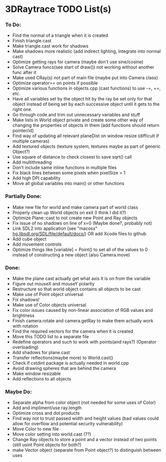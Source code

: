 # 3DRaytrace TODO List(s)

### To Do:

<!-- - classes.cpp line 182: add position to ball shadow casting(??) -->
- Find the normal of a triangle when it is created
- Finish triangle.cast
- Make triangle.cast work for shadows
- Make shadows more realistic (add indirect lighting, integrate into normal cast)
- Optimize getting rays for camera (maybe don't use sine/cosine)
- Solve Camera funcs(see start of draw()) not working without another func after it
- Make used CRay(s) not part of main file (maybe put into Camera class)
- Optimize operator== on points if possible
- Optimize various functions in objects.cpp (cast functions) to use -=, +=, etc.
- Have all variables set by the object hit by the ray be set only for that object instead of being set by each successive object until it gets to the right one.
- Go through code and trim out unnecessary variables and stuff
- Make lists in World object private and create some other way of changing the properties of objects in them (add functions should return pointer/id)
- Find way of updating all relevant planeDist on window resize (difficult if multiple cameras)
- Add textured objects (texture system, textures maybe as part of generic Object?)
- Use square of distance to check closest to save sqrt() call
- Add multithreading
- Don't include same inline functions in multiple files
- Fix black lines between some pixels when pixelSize > 1
- Add high DPI capability
- Move all global variables into main() or other functions

### Partially Done:

- Make new file for world and make camera part of world class
- Properly clean up World objects on exit (I think I did it?)
- Optimize Plane::cast to not create new Point and Ray objects
- Fix issue of no shadows on line of x=0 (Maybe done?, probably not)
- Link SDL2 into application (see "macosx" [hg.libsdl.org/SDL/file/default/docs/](http://hg.libsdl.org/SDL/file/default/docs/))  OR  add Xcode files to github
- Add cube object
- Add movement controls
- Optimize things like [variable] = Point() to set all of the values to 0 instead of constructing a new object  (also Camera.move)

### Done:

- Make the plane cast actually get what axis it is on from the variable
- Figure out mouseX and mouseY polarity
- Restructure so that world object contains all objects to be cast
- Make use of Point object universal
- Fix shadows!
- Make use of Color objects universal
- Fix color issues caused by non-linear association of RGB values and brightness
- Finish camera.rotate and camera.getRay to make them actually work with rotation
- Find the required vectors for the camera when it is created
- Move this TODO list to a separate file
- Redefine operators and such to work with points(and rays?) (Operator overloading)
- Add shadows for plane.cast
- Transfer reflections(maybe more) to World.cast()
- Check if cstdint package is actually needed in world.cpp
- Avoid drawing spheres that are behind the camera
- Make window resizable
- Add reflections to all objects

### Maybe Do:

- Separate alpha from color object (not needed for some uses of Color)
- Add and impliment/use ray.length
- Optimize cross and dot products
- Find way not to trust passed width and height values (bad values could allow for overflow and potential security vulnerability)
- Move Color to new file
- Move color setting into world.cast (??)
- Change Ray objects to store a point and a vector instead of two points (still usint Point objects for both?)
- make Vector object (separate from Point object?) to distinguish between uses


